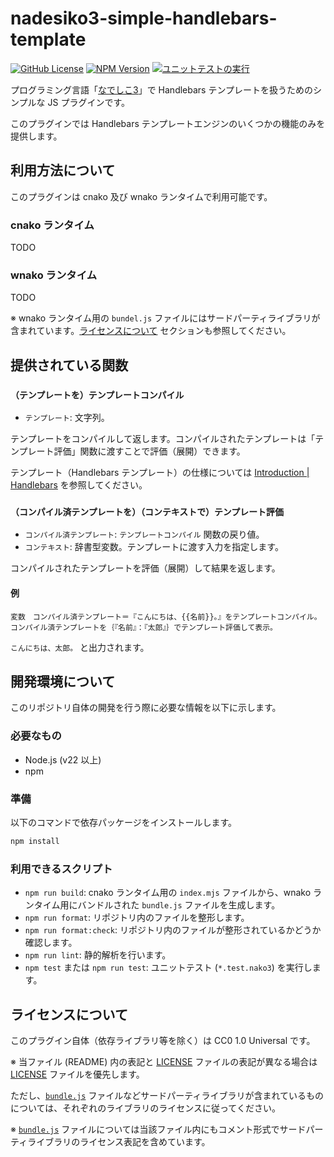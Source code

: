 # nadesiko3-simple-handlebars-template

[![GitHub License](https://img.shields.io/github/license/nekonoshiri/nadesiko3-simple-handlebars-template)](https://github.com/nekonoshiri/nadesiko3-simple-handlebars-template/blob/main/LICENSE)
[![NPM Version](https://img.shields.io/npm/v/nadesiko3-simple-handlebars-template)](https://www.npmjs.com/package/nadesiko3-simple-handlebars-template)
[![ユニットテストの実行](https://github.com/nekonoshiri/nadesiko3-simple-handlebars-template/actions/workflows/test.yml/badge.svg)](https://github.com/nekonoshiri/nadesiko3-simple-handlebars-template/actions/workflows/test.yml)

プログラミング言語「[なでしこ3](https://github.com/kujirahand/nadesiko3)」で Handlebars テンプレートを扱うためのシンプルな JS プラグインです。

このプラグインでは Handlebars テンプレートエンジンのいくつかの機能のみを提供します。

## 利用方法について

このプラグインは cnako 及び wnako ランタイムで利用可能です。

### cnako ランタイム

TODO

### wnako ランタイム

TODO

※ wnako ランタイム用の `bundel.js` ファイルにはサードパーティライブラリが含まれています。[ライセンスについて](#ライセンスについて) セクションも参照してください。

## 提供されている関数

### `（テンプレートを）テンプレートコンパイル`

- `テンプレート`: 文字列。

テンプレートをコンパイルして返します。コンパイルされたテンプレートは「テンプレート評価」関数に渡すことで評価（展開）できます。

テンプレート（Handlebars テンプレート）の仕様については [Introduction | Handlebars](https://handlebarsjs.com/guide) を参照してください。

### `（コンパイル済テンプレートを）（コンテキストで）テンプレート評価`

- `コンパイル済テンプレート`: `テンプレートコンパイル` 関数の戻り値。
- `コンテキスト`: 辞書型変数。テンプレートに渡す入力を指定します。

コンパイルされたテンプレートを評価（展開）して結果を返します。

#### 例

```nako3
変数　コンパイル済テンプレート＝『こんにちは、{{名前}}。』をテンプレートコンパイル。
コンパイル済テンプレートを｛『名前』：『太郎』｝でテンプレート評価して表示。
```

`こんにちは、太郎。` と出力されます。

## 開発環境について

このリポジトリ自体の開発を行う際に必要な情報を以下に示します。

### 必要なもの

- Node.js (v22 以上)
- npm

### 準備

以下のコマンドで依存パッケージをインストールします。

```sh
npm install
```

### 利用できるスクリプト

- `npm run build`: cnako ランタイム用の `index.mjs` ファイルから、wnako ランタイム用にバンドルされた `bundle.js` ファイルを生成します。
- `npm run format`: リポジトリ内のファイルを整形します。
- `npm run format:check`: リポジトリ内のファイルが整形されているかどうか確認します。
- `npm run lint`: 静的解析を行います。
- `npm test` または `npm run test`: ユニットテスト (`*.test.nako3`) を実行します。

## ライセンスについて

このプラグイン自体（依存ライブラリ等を除く）は CC0 1.0 Universal です。

※ 当ファイル (README) 内の表記と [LICENSE](LICENSE) ファイルの表記が異なる場合は [LICENSE](LICENSE) ファイルを優先します。

ただし、[`bundle.js`](bundle.js) ファイルなどサードパーティライブラリが含まれているものについては、それぞれのライブラリのライセンスに従ってください。

※ [`bundle.js`](bundle.js) ファイルについては当該ファイル内にもコメント形式でサードパーティライブラリのライセンス表記を含めています。
